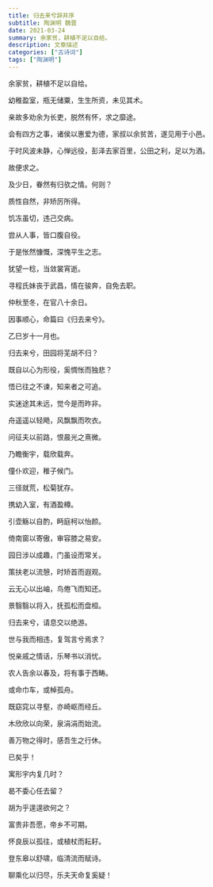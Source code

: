 ```yaml
---
title: 归去来兮辞并序
subtitle: 陶渊明 魏晋
date: 2021-03-24
summary: 余家贫，耕植不足以自给。
description: 文章描述
categories: ["古诗词"]
tags: ["陶渊明"]
---
```


余家贫，耕植不足以自给。

幼稚盈室，瓶无储粟，生生所资，未见其术。

亲故多劝余为长吏，脱然有怀，求之靡途。

会有四方之事，诸侯以惠爱为德，家叔以余贫苦，遂见用于小邑。

于时风波未静，心惮远役，彭泽去家百里，公田之利，足以为酒。

故便求之。

及少日，眷然有归欤之情。何则？

质性自然，非矫厉所得。

饥冻虽切，违己交病。

尝从人事，皆口腹自役。

于是怅然慷慨，深愧平生之志。

犹望一稔，当敛裳宵逝。

寻程氏妹丧于武昌，情在骏奔，自免去职。

仲秋至冬，在官八十余日。

因事顺心，命篇曰《归去来兮》。

乙巳岁十一月也。

归去来兮，田园将芜胡不归？

既自以心为形役，奚惆怅而独悲？

悟已往之不谏，知来者之可追。

实迷途其未远，觉今是而昨非。

舟遥遥以轻飏，风飘飘而吹衣。

问征夫以前路，恨晨光之熹微。

乃瞻衡宇，载欣载奔。

僮仆欢迎，稚子候门。

三径就荒，松菊犹存。

携幼入室，有酒盈樽。

引壶觞以自酌，眄庭柯以怡颜。

倚南窗以寄傲，审容膝之易安。

园日涉以成趣，门虽设而常关。

策扶老以流憩，时矫首而遐观。

云无心以出岫，鸟倦飞而知还。

景翳翳以将入，抚孤松而盘桓。

归去来兮，请息交以绝游。

世与我而相违，复驾言兮焉求？


悦亲戚之情话，乐琴书以消忧。

农人告余以春及，将有事于西畴。

或命巾车，或棹孤舟。

既窈窕以寻壑，亦崎岖而经丘。

木欣欣以向荣，泉涓涓而始流。

善万物之得时，感吾生之行休。

已矣乎！

寓形宇内复几时？

曷不委心任去留？

胡为乎遑遑欲何之？

富贵非吾愿，帝乡不可期。

怀良辰以孤往，或植杖而耘耔。

登东皋以舒啸，临清流而赋诗。

聊乘化以归尽，乐夫天命复奚疑！
